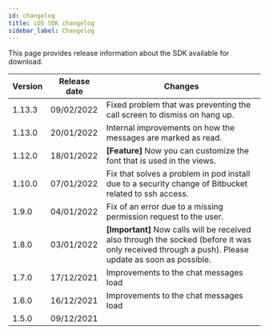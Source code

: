 ```yaml
---
id: changelog
title: iOS SDK changelog
sidebar_label: Changelog
---
```


This page provides release information about the SDK available for download.



| Version | Release date | Changes                                                           |
| ------- | ------------ | ----------------------------------------------------------------- |
| 1.13.3  | 09/02/2022   | Fixed problem that was preventing the call screen to dismiss on hang up.    |
| 1.13.0  | 20/01/2022   | Internal improvements on how the messages are marked as read.     |
| 1.12.0  | 18/01/2022   | **\[Feature\]** Now you can customize the font that is used in the views. |
| 1.10.0  | 07/01/2022   | Fix that solves a problem in pod install due to a security change of Bitbucket related to ssh access. |
| 1.9.0   | 04/01/2022   | Fix of an error due to a missing permission request to the user. |
| 1.8.0   | 03/01/2022   | **\[Important\]** Now calls will be received also through the socked (before it was only received through a push). Please update as soon as possible. |
| 1.7.0   | 17/12/2021   | Improvements to the chat messages load                           |
| 1.6.0   | 16/12/2021   | Improvements to the chat messages load                           |
| 1.5.0   | 09/12/2021   |                                                                  |
